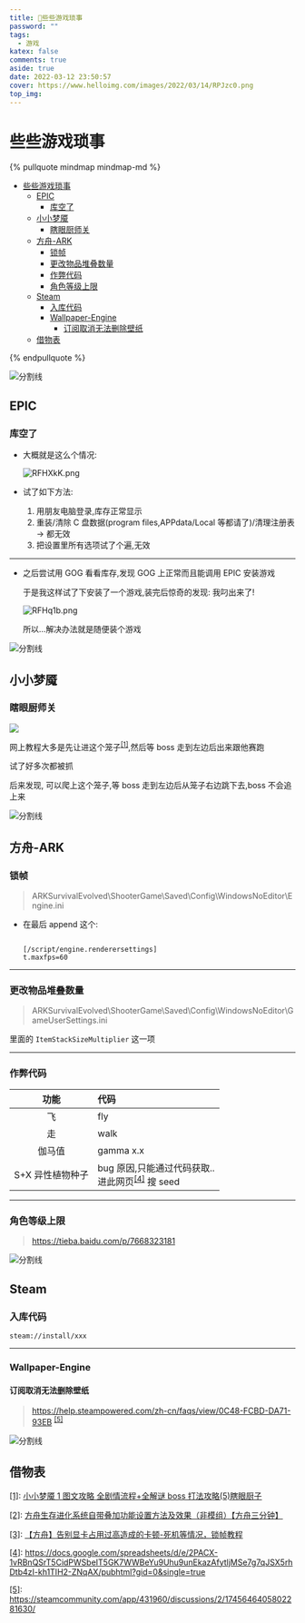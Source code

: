 ```yaml
---
title: 🥳些些游戏琐事
password: ""
tags:
  - 游戏
katex: false
comments: true
aside: true
date: 2022-03-12 23:50:57
cover: https://www.helloimg.com/images/2022/03/14/RPJzc0.png
top_img:
---
```


# 些些游戏琐事

<!--
 * @?: *********************************************************************
 * @Author: Weidows
 * @LastEditors: Weidows
 * @LastEditTime: 2022-07-15 13:25:03
 * @FilePath: \Blog-private\source\_posts\life\game.md
 * @Description:
 * @!: *********************************************************************
-->

{% pullquote mindmap mindmap-md %}

- [些些游戏琐事](#些些游戏琐事)
  - [EPIC](#epic)
    - [库空了](#库空了)
  - [小小梦魇](#小小梦魇)
    - [瞎眼厨师关](#瞎眼厨师关)
  - [方舟-ARK](#方舟-ark)
    - [锁帧](#锁帧)
    - [更改物品堆叠数量](#更改物品堆叠数量)
    - [作弊代码](#作弊代码)
    - [角色等级上限](#角色等级上限)
  - [Steam](#steam)
    - [入库代码](#入库代码)
    - [Wallpaper-Engine](#wallpaper-engine)
      - [订阅取消无法删除壁纸](#订阅取消无法删除壁纸)
  - [借物表](#借物表)

{% endpullquote %}

<a>![分割线](https://www.helloimg.com/images/2022/07/01/ZM0SoX.png)</a>

## EPIC

### 库空了

- 大概就是这么个情况:

  ![RFHXkK.png](https://www.helloimg.com/images/2022/03/12/RFHXkK.png)

- 试了如下方法:

  1. 用朋友电脑登录,库存正常显示
  2. 重装/清除 C 盘数据(program files,APPdata/Local 等都请了)/清理注册表 -> 都无效
  3. 把设置里所有选项试了个遍,无效

---

- 之后尝试用 GOG 看看库存,发现 GOG 上正常而且能调用 EPIC 安装游戏

  于是我这样试了下安装了一个游戏,装完后惊奇的发现: 我叼出来了!

  ![RFHq1b.png](https://www.helloimg.com/images/2022/03/13/RFHq1b.png)

  所以...解决办法就是随便装个游戏

<a>![分割线](https://www.helloimg.com/images/2022/07/01/ZM0SoX.png)</a>

## 小小梦魇

### 瞎眼厨师关

![](https://www.helloimg.com/images/2022/03/28/RqmsTz.png)

网上教程大多是先让进这个笼子<sup id='cite_ref-1'>[\[1\]](#cite_note-1)</sup>,然后等 boss 走到左边后出来跟他赛跑

试了好多次都被抓

后来发现, 可以爬上这个笼子,等 boss 走到左边后从笼子右边跳下去,boss 不会追上来

<a>![分割线](https://www.helloimg.com/images/2022/07/01/ZM0SoX.png)</a>

## 方舟-ARK

### 锁帧

> ARKSurvivalEvolved\ShooterGame\Saved\Config\WindowsNoEditor\Engine.ini

- 在最后 append 这个:

  ```

  [/script/engine.renderersettings]
  t.maxfps=60
  ```

---

### 更改物品堆叠数量

> ARKSurvivalEvolved\ShooterGame\Saved\Config\WindowsNoEditor\GameUserSettings.ini

里面的 `ItemStackSizeMultiplier` 这一项

---

### 作弊代码

|       功能       | 代码                                                                                              |
| :--------------: | :------------------------------------------------------------------------------------------------ |
|        飞        | fly                                                                                               |
|        走        | walk                                                                                              |
|      伽马值      | gamma x.x                                                                                         |
| S+X 异性植物种子 | bug 原因,只能通过代码获取.. <br> 进此网页<sup id='cite_ref-4'>[\[4\]](#cite_note-4)</sup> 搜 seed |

---

### 角色等级上限

> https://tieba.baidu.com/p/7668323181

<a>![分割线](https://www.helloimg.com/images/2022/07/01/ZM0SoX.png)</a>

## Steam

### 入库代码

```
steam://install/xxx
```

---

### Wallpaper-Engine

#### 订阅取消无法删除壁纸

> https://help.steampowered.com/zh-cn/faqs/view/0C48-FCBD-DA71-93EB <sup id='cite_ref-5'>[\[5\]](#cite_note-5)</sup>

<a>![分割线](https://www.helloimg.com/images/2022/07/01/ZM0SoX.png)</a>

## 借物表

<a name='cite_note-1' href='#cite_ref-1'>[1]</a>: [小小梦魇 1 图文攻略 全剧情流程+全解谜 boss 打法攻略(5)瞎眼厨子](http://www.wyaq.com/youxi/gonglue/8142_5.html)

<a name='cite_note-2' href='#cite_ref-2'>[2]</a>: [方舟生存进化系统自带叠加功能设置方法及效果（非模组）【方舟三分钟】](https://www.bilibili.com/video/BV1mf4y1X7na)

<a name='cite_note-3' href='#cite_ref-3'>[3]</a>: [【方舟】告别显卡占用过高造成的卡顿-死机等情况，锁帧教程](https://www.bilibili.com/video/BV14V411z7NY)

<a name='cite_note-4' href='#cite_ref-4'>[4]</a>: https://docs.google.com/spreadsheets/d/e/2PACX-1vRBnQSrT5CidPWSbeIT5GK7WWBeYu9Uhu9unEkazAfytljMSe7g7qJSX5rhDtb4zI-kh1TIH2-ZNqAX/pubhtml?gid=0&single=true

<a name='cite_note-5' href='#cite_ref-5'>[5]</a>: https://steamcommunity.com/app/431960/discussions/2/1745646405802281630/
